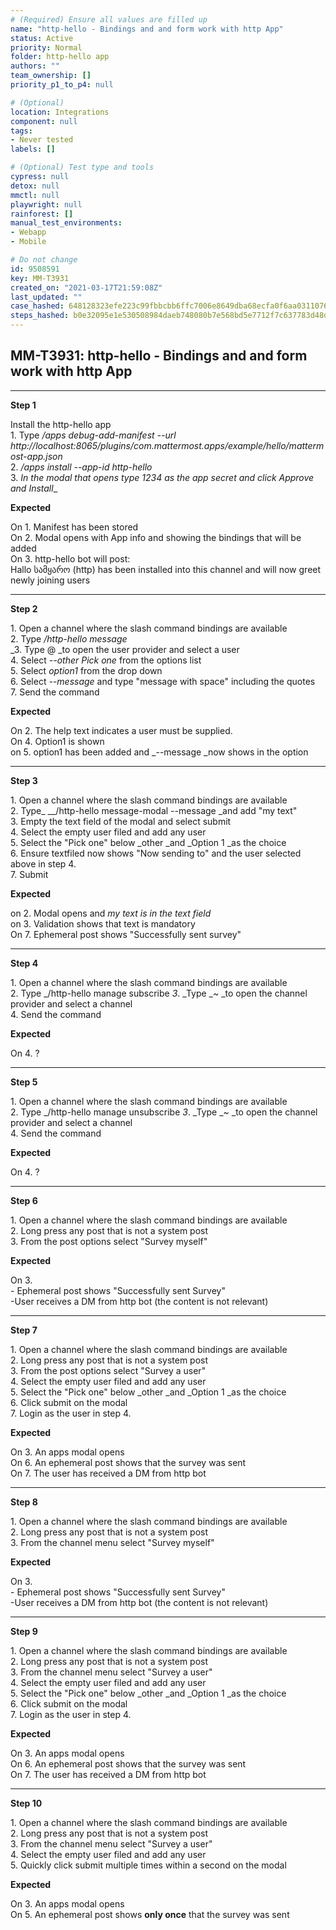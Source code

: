 ```yaml
---
# (Required) Ensure all values are filled up
name: "http-hello - Bindings and and form work with http App"
status: Active
priority: Normal
folder: http-hello app
authors: ""
team_ownership: []
priority_p1_to_p4: null

# (Optional)
location: Integrations
component: null
tags: 
- Never tested
labels: []

# (Optional) Test type and tools
cypress: null
detox: null
mmctl: null
playwright: null
rainforest: []
manual_test_environments: 
- Webapp
- Mobile

# Do not change
id: 9508591
key: MM-T3931
created_on: "2021-03-17T21:59:08Z"
last_updated: ""
case_hashed: 648128323efe223c99fbbcbb6ffc7006e8649dba68ecfa0f6aa031107697507561364fdf9ad5f88e4b2e86af0c8d3174
steps_hashed: b0e32095e1e530508984daeb748080b7e568bd5e7712f7c637783d48ddb4ac554fdf9b1867890809c634dc522ccfeb0b
---
```


<!-- (Auto-generated) Based on frontmatter's "key" and "name" -->

## MM-T3931: http-hello - Bindings and and form work with http App

---

**Step 1**

Install the http-hello app\
1\. Type _/apps debug-add-manifest --url http\://localhost:8065/plugins/com.mattermost.apps/example/hello/mattermost-app.json_\
2\. _/apps install --app-id http-hello_\
3\. _In the modal that opens type 1234 as the app secret and click Approve and Install_\_

**Expected**

On 1. Manifest has been stored\
On 2. Modal opens with App info and showing the bindings that will be added\
On 3. http-hello bot will post:\
Hallo სამყარო (http) has been installed into this channel and will now greet newly joining users

---

**Step 2**

1\. Open a channel where the slash command bindings are available\
2\. Type _/http-hello message_\
\_3. Type @ \_to open the user provider and select a user\
4\. Select _--other Pick one_ from the options list\
5\. Select _option1_ from the drop down\
6\. Select _--message_ and type "message with space" including the quotes\
7\. Send the command

**Expected**

On 2. The help text indicates a user must be supplied.\
On 4. Option1 is shown\
on 5. option1 has been added and \_--message \_now shows in the option

---

**Step 3**

1\. Open a channel where the slash command bindings are available\
2\. Type\_ \_\_/http-hello message-modal --message \_and add "my text"\
3\. Empty the text field of the modal and select submit\
4\. Select the empty user filed and add any user\
5\. Select the "Pick one" below \_other \_and \_Option 1 \_as the choice\
6\. Ensure textfiled now shows "Now sending to" and the user selected above in step 4.\
7\. Submit

**Expected**

on 2. Modal opens and _my text is in the text field_\
on 3. Validation shows that text is mandatory\
On 7. Ephemeral post shows "Successfully sent survey"

---

**Step 4**

1\. Open a channel where the slash command bindings are available\
2\. Type \_/http-hello manage subscribe _3_. \_Type \_\~ \_to open the channel provider and select a channel\
4\. Send the command

**Expected**

On 4. ?

---

**Step 5**

1\. Open a channel where the slash command bindings are available\
2\. Type \_/http-hello manage unsubscribe _3_. \_Type \_\~ \_to open the channel provider and select a channel\
4\. Send the command

**Expected**

On 4. ?

---

**Step 6**

1\. Open a channel where the slash command bindings are available\
2\. Long press any post that is not a system post\
3\. From the post options select "Survey myself"

**Expected**

On 3.\
\- Ephemeral post shows "Successfully sent Survey"\
\-User receives a DM from http bot (the content is not relevant)

---

**Step 7**

1\. Open a channel where the slash command bindings are available\
2\. Long press any post that is not a system post\
3\. From the post options select "Survey a user"\
4\. Select the empty user filed and add any user\
5\. Select the "Pick one" below \_other \_and \_Option 1 \_as the choice\
6\. Click submit on the modal\
7\. Login as the user in step 4.

**Expected**

On 3. An apps modal opens\
On 6. An ephemeral post shows that the survey was sent\
On 7. The user has received a DM from http bot

---

**Step 8**

1\. Open a channel where the slash command bindings are available\
2\. Long press any post that is not a system post\
3\. From the channel menu select "Survey myself"

**Expected**

On 3.\
\- Ephemeral post shows "Successfully sent Survey"\
\-User receives a DM from http bot (the content is not relevant)

---

**Step 9**

1\. Open a channel where the slash command bindings are available\
2\. Long press any post that is not a system post\
3\. From the channel menu select "Survey a user"\
4\. Select the empty user filed and add any user\
5\. Select the "Pick one" below \_other \_and \_Option 1 \_as the choice\
6\. Click submit on the modal\
7\. Login as the user in step 4.

**Expected**

On 3. An apps modal opens\
On 6. An ephemeral post shows that the survey was sent\
On 7. The user has received a DM from http bot

---

**Step 10**

1\. Open a channel where the slash command bindings are available\
2\. Long press any post that is not a system post\
3\. From the channel menu select "Survey a user"\
4\. Select the empty user filed and add any user\
5\. Quickly click submit multiple times within a second on the modal

**Expected**

On 3. An apps modal opens\
On 5. An ephemeral post shows **only once** that the survey was sent
